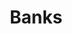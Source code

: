 ---
title: Banks
slug: banks
excerpt: Banks is a simple magazine theme that is void of sidebars, so you're content is always center stage.
platform: WordPress
group: beans
order: 3
demo_url: https://wp.smokeyfro.com/banks/
repo_url: https://github.com/ThemeButler/tbr-banks
requirements: WordPress 4.x
type: Blog
release_date: July, 2015
image: /media/themes/banks-1-frontpage.jpg
download_theme: "https://github.com/smokeyfro/sf-files/raw/master/sf-banks.zip"
download_source: "https://github.com/smokeyfro/sf-files/raw/master/sf-banks-source.zip"
gallery:
- /media/themes/banks-1-frontpage.jpg
- /media/themes/banks-2-blog-single.jpg
- /media/themes/banks-3-page.jpg
- /media/themes/banks-4-search-results.jpg
- /media/themes/banks-5-404.jpg
- /media/themes/banks-6-sidebar-left.jpg
- /media/themes/banks-7-sidebar-right.jpg
- /media/themes/banks-8-double-sidebar-left.jpg
- /media/themes/banks-9-typography.jpg
searchTerms: wordpress, themes, beans
---